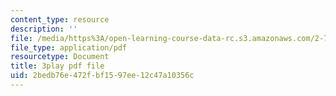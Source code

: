 ```yaml
---
content_type: resource
description: ''
file: /media/https%3A/open-learning-course-data-rc.s3.amazonaws.com/2-71-optics-spring-2009/2bedb76e472fbf1597ee12c47a10356c_jNSvbmc_ecM.pdf
file_type: application/pdf
resourcetype: Document
title: 3play pdf file
uid: 2bedb76e-472f-bf15-97ee-12c47a10356c
---
```

